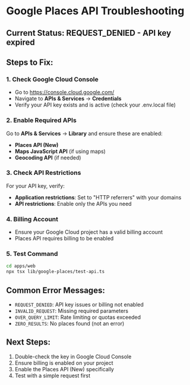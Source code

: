 # Google Places API Troubleshooting

## Current Status: REQUEST_DENIED - API key expired

## Steps to Fix:

### 1. Check Google Cloud Console
- Go to https://console.cloud.google.com/
- Navigate to **APIs & Services** → **Credentials**
- Verify your API key exists and is active (check your .env.local file)

### 2. Enable Required APIs
Go to **APIs & Services** → **Library** and ensure these are enabled:
- **Places API (New)**
- **Maps JavaScript API** (if using maps)
- **Geocoding API** (if needed)

### 3. Check API Restrictions
For your API key, verify:
- **Application restrictions**: Set to "HTTP referrers" with your domains
- **API restrictions**: Enable only the APIs you need

### 4. Billing Account
- Ensure your Google Cloud project has a valid billing account
- Places API requires billing to be enabled

### 5. Test Command
```bash
cd apps/web
npx tsx lib/google-places/test-api.ts
```

## Common Error Messages:
- `REQUEST_DENIED`: API key issues or billing not enabled
- `INVALID_REQUEST`: Missing required parameters
- `OVER_QUERY_LIMIT`: Rate limiting or quotas exceeded
- `ZERO_RESULTS`: No places found (not an error)

## Next Steps:
1. Double-check the key in Google Cloud Console
2. Ensure billing is enabled on your project
3. Enable the Places API (New) specifically
4. Test with a simple request first
